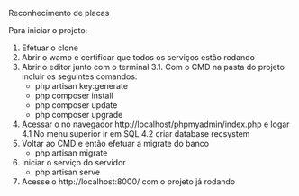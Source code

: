 Reconhecimento de placas

Para iniciar o projeto:

1. Efetuar o clone
2. Abrir o wamp e certificar que todos os serviços estão rodando
3. Abrir o editor junto com o terminal
3.1. Com o CMD na pasta do projeto incluir os seguintes comandos:
    - php artisan key:generate
    - php composer install
    - php composer update
    - php composer upgrade
4. Acessar o no navegador http://localhost/phpmyadmin/index.php e logar
4.1 No menu superior ir em SQL
4.2 criar database recsystem
5. Voltar ao CMD e então efetuar a migrate do banco
    - php artisan migrate
6. Iniciar o serviço do servidor
    - php artisan serve
7. Acesse o http://localhost:8000/ com o projeto já rodando

